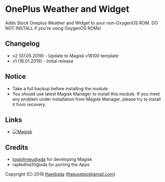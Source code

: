 OnePlus Weather and Widget
==========

Adds Stock Oneplus Weather and Widget to your non-OxygenOS ROM.
DO NOT INSTALL if you're using OxygenOS ROMs!


## Changelog
* v2 (07.05.2019) - Update to Magisk v18100 template
* v1 (16.01.2019) - Initial release


## Notice
* Take a full backup before installing the module.
* You should use latest Magisk Manager to install this module. If you meet any problem under installation from Magisk Manager, please try to install it from recovery.


## Links
* [![Magisk](https://img.shields.io/badge/Magisk-19%2B-00B39B.svg)](https://forum.xda-developers.com/apps/magisk/official-magisk-v7-universal-systemless-t3473445)


## Credits
* <a href="https://forum.xda-developers.com/member.php?u=4470081">topjohnwu@xda</a> for developing Magisk
* rajdedhia10@xda for porting the Apps


Copyright (C) 2019 <a href="https://forum.xda-developers.com/member.php?u=6415870">tfae@xda</a> (tfaeusebio@gmail.com)

